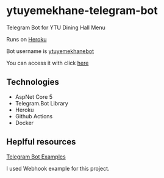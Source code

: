 # ytuyemekhane-telegram-bot
Telegram Bot for YTU Dining Hall Menu

Runs on [Heroku](https://heroku.com)

Bot username is [ytuyemekhanebot](https://t.me/ytuyemekhanebot)

You can access it with click [here](https://t.me/ytuyemekhanebot)

## Technologies

* AspNet Core 5
* Telegram.Bot Library
* Heroku 
* Github Actions 
* Docker

## Heplful resources

[Telegram Bot Examples](https://github.com/TelegramBots/Telegram.Bot.Examples)

I used Webhook example for this project.
